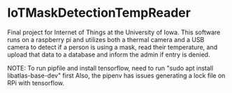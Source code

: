 # IoTMaskDetectionTempReader
Final project for Internet of Things at the University of Iowa. This software runs on a raspberry pi and utilizes both a thermal camera and a USB camera to detect if a person is using a mask, read their temperature, and upload that data to a database and inform the admin if entry is denied. 

NOTE: To run pipfile and install tensorflow, need to run "sudo apt install libatlas-base-dev" first
Also, the pipenv has issues generating a lock file on RPi with tensorflow.